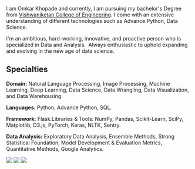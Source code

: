 I am Omkar Khopade and currently, I am pursuing my bachelor's Degree from [Vishwaniketan College of Engineering](https://vishwaniketan.edu.in/).
I come with an extensive understanding of different technologies such as Advance Python, Data Science.

I'm an ambitious, hard-working, innovative, and proactive person who is specialized in Data and Analysis.  Always enthusiastic to uphold expanding and evolving in the new age of data science.

## **Specialties**  

**Domain:** Natural Language Processing, Image Processing, Machine Learning, Deep Learning, Data Science, Data Wrangling, Data Visualization, and Data Warehousing.

**Languages:** Python, Advance Python, SQL.

**Framework:** Flask.Libraries & Tools: NumPy, Pandas, Scikit-Learn, SciPy, Matplotlib, D3.js, PyTorch, Keras, NLTK, Sentry.

**Data Analysis:** Exploratory Data Analysis, Ensemble Methods, Strong Statistical Foundation, Model Development & Evaluation Metrics, Quantitative Methods, Google Analytics.

[<img target="_blank" src="https://user-images.githubusercontent.com/100305621/203567994-4a27ebcf-6a5b-4c7a-8372-768d18469462.png"/>](https://wa.me/917558583854) [<img target="_blank" src="https://user-images.githubusercontent.com/100305621/203568810-3746d890-8ec7-4784-b649-974225c62c41.png"/>](https://www.linkedin.com/in/omkar-khopade-180701242/)
[<img target="_blank" src="https://user-images.githubusercontent.com/100305621/203569244-2d9cf46f-fe68-41dd-80c9-abc26533a80b.png"/>](https://www.instagram.com/007_0mkar/)


<!---
Omkar0609/Omkar0609 is a ✨ special ✨ repository because its `README.md` (this file) appears on your GitHub profile.
You can click the Preview link to take a look at your changes.
--->
